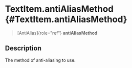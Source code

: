 TextItem.antiAliasMethod {#TextItem.antiAliasMethod}
========================

> [AntiAlias]{role="ref"} **antiAliasMethod**

Description
-----------

The method of anti-aliasing to use.
